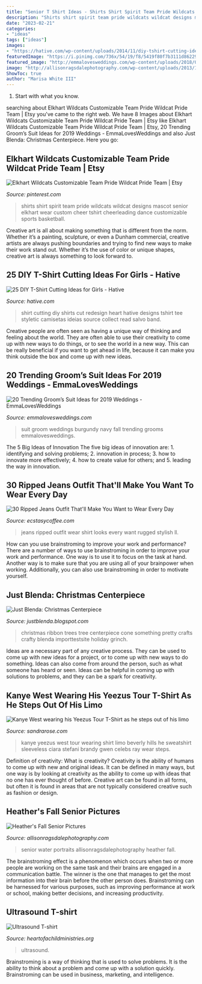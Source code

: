 ```yaml
---
title: "Senior T Shirt Ideas - Shirts Shirt Spirit Team Pride Wildcats Wildcat Designs Mascot Senior Elkhart Wear Custom Cheer Tshirt Cheerleading Dance Customizable Sports Basketball"
description: "Shirts shirt spirit team pride wildcats wildcat designs mascot senior elkhart wear custom cheer tshirt cheerleading dance customizable sports basketball"
date: "2023-02-21"
categories:
- "ideas"
tags: ["ideas"]
images:
- "https://hative.com/wp-content/uploads/2014/11/diy-tshirt-cutting-ideas/2-heart-t-shirt-cutting.jpg"
featuredImage: "https://i.pinimg.com/736x/54/19/f8/5419f80f7b3111d86229d5ebe4afb637.jpg"
featured_image: "http://emmalovesweddings.com/wp-content/uploads/2018/09/navy-and-burgundy-groom-wedding-suit-for-fall-and-winter.jpg"
image: "http://allisonragsdalephotography.com/wp-content/uploads/2013/11/allisonragsdalephotography-9555.jpg"
ShowToc: true
author: "Marisa White III"
---
```



1. Start with what you know.

	

		
searching about Elkhart Wildcats Customizable Team Pride Wildcat Pride Team | Etsy you've came to the right web. We have 8 Images about Elkhart Wildcats Customizable Team Pride Wildcat Pride Team | Etsy like Elkhart Wildcats Customizable Team Pride Wildcat Pride Team | Etsy, 20 Trending Groom’s Suit Ideas for 2019 Weddings - EmmaLovesWeddings and also Just Blenda: Christmas Centerpiece. Here you go:
		
    
## Elkhart Wildcats Customizable Team Pride Wildcat Pride Team | Etsy

<img loading=lazy src="https://i.pinimg.com/736x/54/19/f8/5419f80f7b3111d86229d5ebe4afb637.jpg" onerror="this.onerror=null;this.src='https://tse1.mm.bing.net/th?id=OIP.KzQSm7di5BGK9cR7FfzbhQHaJ4&amp;pid=15.1';" alt="Elkhart Wildcats Customizable Team Pride Wildcat Pride Team | Etsy">

_Source: pinterest.com_

>shirts shirt spirit team pride wildcats wildcat designs mascot senior elkhart wear custom cheer tshirt cheerleading dance customizable sports basketball. 

	

Creative art is all about making something that is different from the norm. Whether it’s a painting, sculpture, or even a Dunham commercial, creative artists are always pushing boundaries and trying to find new ways to make their work stand out. Whether it’s the use of color or unique shapes, creative art is always something to look forward to.

    
## 25 DIY T-Shirt Cutting Ideas For Girls - Hative

<img loading=lazy src="https://hative.com/wp-content/uploads/2014/11/diy-tshirt-cutting-ideas/2-heart-t-shirt-cutting.jpg" onerror="this.onerror=null;this.src='https://tse2.mm.bing.net/th?id=OIP.I-pC37sxVgpTaGSs02JXQQHaHh&amp;pid=15.1';" alt="25 DIY T-Shirt Cutting Ideas for Girls - Hative">

_Source: hative.com_

>shirt cutting diy shirts cut redesign heart hative designs tshirt tee styletic camisetas ideias source collect read salvo band. 

	

Creative people are often seen as having a unique way of thinking and feeling about the world. They are often able to use their creativity to come up with new ways to do things, or to see the world in a new way. This can be really beneficial if you want to get ahead in life, because it can make you think outside the box and come up with new ideas.

    
## 20 Trending Groom’s Suit Ideas For 2019 Weddings - EmmaLovesWeddings

<img loading=lazy src="http://emmalovesweddings.com/wp-content/uploads/2018/09/navy-and-burgundy-groom-wedding-suit-for-fall-and-winter.jpg" onerror="this.onerror=null;this.src='https://tse1.mm.bing.net/th?id=OIP.ULEkH9C46Wz2DJMCwskqHQHaLG&amp;pid=15.1';" alt="20 Trending Groom’s Suit Ideas for 2019 Weddings - EmmaLovesWeddings">

_Source: emmalovesweddings.com_

>suit groom weddings burgundy navy fall trending grooms emmalovesweddings. 

	

The 5 Big Ideas of Innovation
The five big ideas of innovation are: 1. identifying and solving problems; 2. innovation in process; 3. how to innovate more effectively; 4. how to create value for others; and 5. leading the way in innovation.

    
## 30 Ripped Jeans Outfit That&#039;ll Make You Want To Wear Every Day

<img loading=lazy src="https://i0.wp.com/www.ecstasycoffee.com/wp-content/uploads/2016/09/Look-at-this-girl-in-dashed-t-shirt-along-with-ripped-jeans-which-looks-absolutely-stylish-and-rugged..jpg" onerror="this.onerror=null;this.src='https://tse3.mm.bing.net/th?id=OIP.xxCxhNKQ8nmTUnfCFnosPAHaKj&amp;pid=15.1';" alt="30 Ripped Jeans Outfit That&#039;ll Make You Want to Wear Every Day">

_Source: ecstasycoffee.com_

>jeans ripped outfit wear shirt looks every want rugged stylish ll. 

	

How can you use brainstroming to improve your work and performance?
There are a number of ways to use brainstroming in order to improve your work and performance. One way is to use it to focus on the task at hand. Another way is to make sure that you are using all of your brainpower when working. Additionally, you can also use brainstroming in order to motivate yourself.

    
## Just Blenda: Christmas Centerpiece

<img loading=lazy src="http://4.bp.blogspot.com/_a_4A5HeYiTs/TRTw5-yQ8JI/AAAAAAAAHMk/QpFkAvA_8O4/s1600/DSC02891.JPG" onerror="this.onerror=null;this.src='https://tse1.mm.bing.net/th?id=OIP.4Q5t5pnF0FqmCiSPVw0o6gHaJ4&amp;pid=15.1';" alt="Just Blenda: Christmas Centerpiece">

_Source: justblenda.blogspot.com_

>christmas ribbon trees tree centerpiece cone something pretty crafts crafty blenda importtestsite holiday grinch. 

	

Ideas are a necessary part of any creative process. They can be used to come up with new ideas for a project, or to come up with new ways to do something. Ideas can also come from around the person, such as what someone has heard or seen. Ideas can be helpful in coming up with solutions to problems, and they can be a spark for creativity.

    
## Kanye West Wearing His Yeezus Tour T-Shirt As He Steps Out Of His Limo

<img loading=lazy src="http://sandrarose.com/wp-content/uploads/2013/11/Kanye-West-Yeezus-tour-apparal1-SPL.jpg" onerror="this.onerror=null;this.src='https://tse4.mm.bing.net/th?id=OIP.7_jsL5AotmH0gCTOCwCp-wHaKo&amp;pid=15.1';" alt="Kanye West wearing his Yeezus Tour T-Shirt as he steps out of his limo">

_Source: sandrarose.com_

>kanye yeezus west tour wearing shirt limo beverly hills he sweatshirt sleeveless ciara stefani brandy gwen celebs ray wear steps. 

	

Definition of creativity: What is creativity?
Creativity is the ability of humans to come up with new and original ideas. It can be defined in many ways, but one way is by looking at creativity as the ability to come up with ideas that no one has ever thought of before. Creative art can be found in all forms, but often it is found in areas that are not typically considered creative such as fashion or design.

    
## Heather&#039;s Fall Senior Pictures

<img loading=lazy src="http://allisonragsdalephotography.com/wp-content/uploads/2013/11/allisonragsdalephotography-9555.jpg" onerror="this.onerror=null;this.src='https://tse1.mm.bing.net/th?id=OIP.IPQwhC8qyJpG_PzjXPWclwHaLI&amp;pid=15.1';" alt="Heather&#039;s Fall Senior Pictures">

_Source: allisonragsdalephotography.com_

>senior water portraits allisonragsdalephotography heather fall. 

	

The brainstroming effect is a phenomenon which occurs when two or more people are working on the same task and their brains are engaged in a communication battle. The winner is the one that manages to get the most information into their brain before the other person does. Brainstroming can be harnessed for various purposes, such as improving performance at work or school, making better decisions, and increasing productivity.

    
## Ultrasound T-shirt

<img loading=lazy src="http://www.heartofachildministries.org/uploads/1/5/7/5/15753292/s632982281610967908_p68_i4_w3024.jpeg?width=640" onerror="this.onerror=null;this.src='https://tse4.mm.bing.net/th?id=OIP.b-JC6jg8MPywI1Y_EIMquQHaJ3&amp;pid=15.1';" alt="Ultrasound T-shirt">

_Source: heartofachildministries.org_

>ultrasound. 

	

Brainstroming is a way of thinking that is used to solve problems. It is the ability to think about a problem and come up with a solution quickly. Brainstroming can be used in business, marketing, and intelligence.

